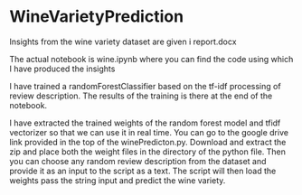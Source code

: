 # WineVarietyPrediction

Insights from the wine variety dataset are given i report.docx

The actual notebook is wine.ipynb where you can find the code using which I have produced the insights

I have trained a randomForestClassifier based on the tf-idf processing of review description. The results of the training is there at the end of the notebook. 

I have extracted the trained weights of the random forest model and tfidf vectorizer so that we can use it in real time.
You can go to the google drive link provided in the top of the winePredicton.py. Download and extract the zip and place both the weight files in the directory of the python file.
Then you can choose any random review description from the dataset and provide it as an input to the script as a text. 
The script will then load the weights pass the string input and predict the wine variety.
